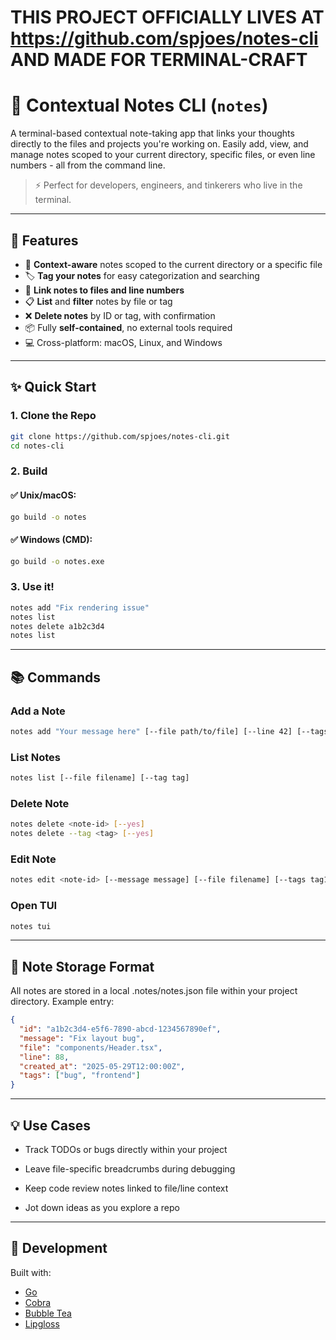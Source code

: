 # THIS PROJECT OFFICIALLY LIVES AT https://github.com/spjoes/notes-cli AND MADE FOR TERMINAL-CRAFT

# 📝 Contextual Notes CLI (`notes`)

A terminal-based contextual note-taking app that links your thoughts directly to the files and projects you're working on. Easily add, view, and manage notes scoped to your current directory, specific files, or even line numbers - all from the command line.

> ⚡ Perfect for developers, engineers, and tinkerers who live in the terminal.

---

## 🚀 Features

- 🧠 **Context-aware** notes scoped to the current directory or a specific file
- 🏷️ **Tag your notes** for easy categorization and searching
- 📄 **Link notes to files and line numbers**
- 📋 **List** and **filter** notes by file or tag
- ❌ **Delete notes** by ID or tag, with confirmation
- 📦 Fully **self-contained**, no external tools required
- 💻 Cross-platform: macOS, Linux, and Windows

---

## ✨ Quick Start

### 1. Clone the Repo

```bash
git clone https://github.com/spjoes/notes-cli.git
cd notes-cli
```

### 2. Build

#### ✅ Unix/macOS:
```bash
go build -o notes
```
#### ✅ Windows (CMD):
```bash
go build -o notes.exe
```

### 3. Use it!
```bash
notes add "Fix rendering issue"
notes list
notes delete a1b2c3d4
notes list
```

---

## 📚 Commands
### Add a Note
```bash
notes add "Your message here" [--file path/to/file] [--line 42] [--tags tag1,tag2]
```

### List Notes
```bash
notes list [--file filename] [--tag tag]
```

### Delete Note
```bash
notes delete <note-id> [--yes]
notes delete --tag <tag> [--yes]
```

### Edit Note
```bash
notes edit <note-id> [--message message] [--file filename] [--tags tag1,tag2]
```

### Open TUI
```bash
notes tui
```

---

## 📂 Note Storage Format
All notes are stored in a local .notes/notes.json file within your project directory.
Example entry:

```json
{
  "id": "a1b2c3d4-e5f6-7890-abcd-1234567890ef",
  "message": "Fix layout bug",
  "file": "components/Header.tsx",
  "line": 88,
  "created_at": "2025-05-29T12:00:00Z",
  "tags": ["bug", "frontend"]
}
```

---

## 💡 Use Cases
- Track TODOs or bugs directly within your project

- Leave file-specific breadcrumbs during debugging

- Keep code review notes linked to file/line context

- Jot down ideas as you explore a repo

---

## 🔧 Development
Built with:
- [Go](https://golang.org/)
- [Cobra](https://github.com/spf13/cobra)
- [Bubble Tea](https://github.com/charmbracelet/bubbletea)
- [Lipgloss](https://github.com/charmbracelet/lipgloss)